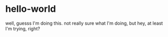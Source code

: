 # hello-world
well, guesss I'm doing this. not really sure what I'm doing, but hey, at least I'm trying, right? 
